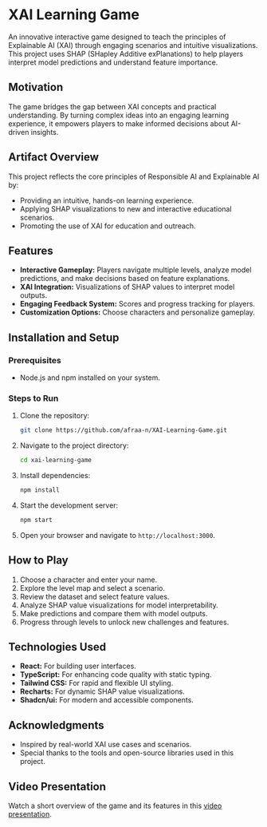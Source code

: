 # XAI Learning Game

An innovative interactive game designed to teach the principles of Explainable AI (XAI) through engaging scenarios and intuitive visualizations. This project uses SHAP (SHapley Additive exPlanations) to help players interpret model predictions and understand feature importance.

## Motivation

The game bridges the gap between XAI concepts and practical understanding. By turning complex ideas into an engaging learning experience, it empowers players to make informed decisions about AI-driven insights.

## Artifact Overview

This project reflects the core principles of Responsible AI and Explainable AI by:
- Providing an intuitive, hands-on learning experience.
- Applying SHAP visualizations to new and interactive educational scenarios.
- Promoting the use of XAI for education and outreach.

## Features

- **Interactive Gameplay:** Players navigate multiple levels, analyze model predictions, and make decisions based on feature explanations.
- **XAI Integration:** Visualizations of SHAP values to interpret model outputs.
- **Engaging Feedback System:** Scores and progress tracking for players.
- **Customization Options:** Choose characters and personalize gameplay.

## Installation and Setup

### Prerequisites
- Node.js and npm installed on your system.

### Steps to Run
1. Clone the repository:
   ```bash
   git clone https://github.com/afraa-n/XAI-Learning-Game.git
   ```
2. Navigate to the project directory:
   ```bash
   cd xai-learning-game
   ```
3. Install dependencies:
   ```bash
   npm install
   ```
4. Start the development server:
   ```bash
   npm start
   ```
5. Open your browser and navigate to `http://localhost:3000`.

## How to Play

1. Choose a character and enter your name.
2. Explore the level map and select a scenario.
3. Review the dataset and select feature values.
4. Analyze SHAP value visualizations for model interpretability.
5. Make predictions and compare them with model outputs.
6. Progress through levels to unlock new challenges and features.

## Technologies Used

- **React:** For building user interfaces.
- **TypeScript:** For enhancing code quality with static typing.
- **Tailwind CSS:** For rapid and flexible UI styling.
- **Recharts:** For dynamic SHAP value visualizations.
- **Shadcn/ui:** For modern and accessible components.

## Acknowledgments

- Inspired by real-world XAI use cases and scenarios.
- Special thanks to the tools and open-source libraries used in this project.

## Video Presentation

Watch a short overview of the game and its features in this [video presentation](https://youtu.be/dTQ2_qMWbpI).
